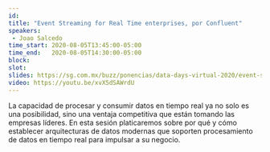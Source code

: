 ```yaml
---
id: 
title: "Event Streaming for Real Time enterprises, por Confluent"
speakers:
 - Joao Salcedo
time_start: 2020-08-05T13:45:00-05:00
time_end:   2020-08-05T14:30:00-05:00
block: 
slot: 
slides: https://sg.com.mx/buzz/ponencias/data-days-virtual-2020/event-streaming-real-time-enterprises-por-confluent
video: https://youtu.be/xvX5dSAWrdU
---
```


La capacidad de procesar y consumir datos en tiempo real ya no solo es una posibilidad, sino una ventaja competitiva que están tomando las empresas líderes. En esta sesión platicaremos sobre por qué y cómo establecer arquitecturas de datos modernas que soporten procesamiento de datos en tiempo real para impulsar a su negocio.